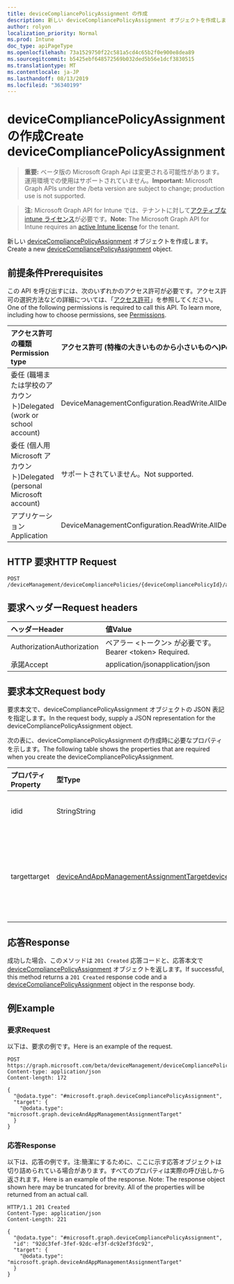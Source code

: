 ```yaml
---
title: deviceCompliancePolicyAssignment の作成
description: 新しい deviceCompliancePolicyAssignment オブジェクトを作成します。
author: rolyon
localization_priority: Normal
ms.prod: Intune
doc_type: apiPageType
ms.openlocfilehash: 73a1529750f22c581a5cd4c65b2f0e900e8dea89
ms.sourcegitcommit: b5425ebf648572569b032ded5b56e1dcf3830515
ms.translationtype: MT
ms.contentlocale: ja-JP
ms.lasthandoff: 08/13/2019
ms.locfileid: "36340199"
---
```

# <a name="create-devicecompliancepolicyassignment"></a><span data-ttu-id="da1b7-103">deviceCompliancePolicyAssignment の作成</span><span class="sxs-lookup"><span data-stu-id="da1b7-103">Create deviceCompliancePolicyAssignment</span></span>

> <span data-ttu-id="da1b7-104">**重要:** ベータ版の Microsoft Graph Api は変更される可能性があります。運用環境での使用はサポートされていません。</span><span class="sxs-lookup"><span data-stu-id="da1b7-104">**Important:** Microsoft Graph APIs under the /beta version are subject to change; production use is not supported.</span></span>

> <span data-ttu-id="da1b7-105">**注:** Microsoft Graph API for Intune では、テナントに対して[アクティブな intune ライセンス](https://go.microsoft.com/fwlink/?linkid=839381)が必要です。</span><span class="sxs-lookup"><span data-stu-id="da1b7-105">**Note:** The Microsoft Graph API for Intune requires an [active Intune license](https://go.microsoft.com/fwlink/?linkid=839381) for the tenant.</span></span>

<span data-ttu-id="da1b7-106">新しい [deviceCompliancePolicyAssignment](../resources/intune-deviceconfig-devicecompliancepolicyassignment.md) オブジェクトを作成します。</span><span class="sxs-lookup"><span data-stu-id="da1b7-106">Create a new [deviceCompliancePolicyAssignment](../resources/intune-deviceconfig-devicecompliancepolicyassignment.md) object.</span></span>

## <a name="prerequisites"></a><span data-ttu-id="da1b7-107">前提条件</span><span class="sxs-lookup"><span data-stu-id="da1b7-107">Prerequisites</span></span>
<span data-ttu-id="da1b7-p101">この API を呼び出すには、次のいずれかのアクセス許可が必要です。アクセス許可の選択方法などの詳細については、「[アクセス許可](/graph/permissions-reference)」を参照してください。</span><span class="sxs-lookup"><span data-stu-id="da1b7-p101">One of the following permissions is required to call this API. To learn more, including how to choose permissions, see [Permissions](/graph/permissions-reference).</span></span>

|<span data-ttu-id="da1b7-110">アクセス許可の種類</span><span class="sxs-lookup"><span data-stu-id="da1b7-110">Permission type</span></span>|<span data-ttu-id="da1b7-111">アクセス許可 (特権の大きいものから小さいものへ)</span><span class="sxs-lookup"><span data-stu-id="da1b7-111">Permissions (from most to least privileged)</span></span>|
|:---|:---|
|<span data-ttu-id="da1b7-112">委任 (職場または学校のアカウント)</span><span class="sxs-lookup"><span data-stu-id="da1b7-112">Delegated (work or school account)</span></span>|<span data-ttu-id="da1b7-113">DeviceManagementConfiguration.ReadWrite.All</span><span class="sxs-lookup"><span data-stu-id="da1b7-113">DeviceManagementConfiguration.ReadWrite.All</span></span>|
|<span data-ttu-id="da1b7-114">委任 (個人用 Microsoft アカウント)</span><span class="sxs-lookup"><span data-stu-id="da1b7-114">Delegated (personal Microsoft account)</span></span>|<span data-ttu-id="da1b7-115">サポートされていません。</span><span class="sxs-lookup"><span data-stu-id="da1b7-115">Not supported.</span></span>|
|<span data-ttu-id="da1b7-116">アプリケーション</span><span class="sxs-lookup"><span data-stu-id="da1b7-116">Application</span></span>|<span data-ttu-id="da1b7-117">DeviceManagementConfiguration.ReadWrite.All</span><span class="sxs-lookup"><span data-stu-id="da1b7-117">DeviceManagementConfiguration.ReadWrite.All</span></span>|

## <a name="http-request"></a><span data-ttu-id="da1b7-118">HTTP 要求</span><span class="sxs-lookup"><span data-stu-id="da1b7-118">HTTP Request</span></span>
<!-- {
  "blockType": "ignored"
}
-->
``` http
POST /deviceManagement/deviceCompliancePolicies/{deviceCompliancePolicyId}/assignments
```

## <a name="request-headers"></a><span data-ttu-id="da1b7-119">要求ヘッダー</span><span class="sxs-lookup"><span data-stu-id="da1b7-119">Request headers</span></span>
|<span data-ttu-id="da1b7-120">ヘッダー</span><span class="sxs-lookup"><span data-stu-id="da1b7-120">Header</span></span>|<span data-ttu-id="da1b7-121">値</span><span class="sxs-lookup"><span data-stu-id="da1b7-121">Value</span></span>|
|:---|:---|
|<span data-ttu-id="da1b7-122">Authorization</span><span class="sxs-lookup"><span data-stu-id="da1b7-122">Authorization</span></span>|<span data-ttu-id="da1b7-123">ベアラー &lt;トークン&gt; が必要です。</span><span class="sxs-lookup"><span data-stu-id="da1b7-123">Bearer &lt;token&gt; Required.</span></span>|
|<span data-ttu-id="da1b7-124">承諾</span><span class="sxs-lookup"><span data-stu-id="da1b7-124">Accept</span></span>|<span data-ttu-id="da1b7-125">application/json</span><span class="sxs-lookup"><span data-stu-id="da1b7-125">application/json</span></span>|

## <a name="request-body"></a><span data-ttu-id="da1b7-126">要求本文</span><span class="sxs-lookup"><span data-stu-id="da1b7-126">Request body</span></span>
<span data-ttu-id="da1b7-127">要求本文で、deviceCompliancePolicyAssignment オブジェクトの JSON 表記を指定します。</span><span class="sxs-lookup"><span data-stu-id="da1b7-127">In the request body, supply a JSON representation for the deviceCompliancePolicyAssignment object.</span></span>

<span data-ttu-id="da1b7-128">次の表に、deviceCompliancePolicyAssignment の作成時に必要なプロパティを示します。</span><span class="sxs-lookup"><span data-stu-id="da1b7-128">The following table shows the properties that are required when you create the deviceCompliancePolicyAssignment.</span></span>

|<span data-ttu-id="da1b7-129">プロパティ</span><span class="sxs-lookup"><span data-stu-id="da1b7-129">Property</span></span>|<span data-ttu-id="da1b7-130">型</span><span class="sxs-lookup"><span data-stu-id="da1b7-130">Type</span></span>|<span data-ttu-id="da1b7-131">説明</span><span class="sxs-lookup"><span data-stu-id="da1b7-131">Description</span></span>|
|:---|:---|:---|
|<span data-ttu-id="da1b7-132">id</span><span class="sxs-lookup"><span data-stu-id="da1b7-132">id</span></span>|<span data-ttu-id="da1b7-133">String</span><span class="sxs-lookup"><span data-stu-id="da1b7-133">String</span></span>|<span data-ttu-id="da1b7-134">エンティティのキー。</span><span class="sxs-lookup"><span data-stu-id="da1b7-134">Key of the entity.</span></span>|
|<span data-ttu-id="da1b7-135">target</span><span class="sxs-lookup"><span data-stu-id="da1b7-135">target</span></span>|[<span data-ttu-id="da1b7-136">deviceAndAppManagementAssignmentTarget</span><span class="sxs-lookup"><span data-stu-id="da1b7-136">deviceAndAppManagementAssignmentTarget</span></span>](../resources/intune-shared-deviceandappmanagementassignmenttarget.md)|<span data-ttu-id="da1b7-137">コンプライアンス ポリシーの割り当て先です。</span><span class="sxs-lookup"><span data-stu-id="da1b7-137">Target for the compliance policy assignment.</span></span>|



## <a name="response"></a><span data-ttu-id="da1b7-138">応答</span><span class="sxs-lookup"><span data-stu-id="da1b7-138">Response</span></span>
<span data-ttu-id="da1b7-139">成功した場合、このメソッドは `201 Created` 応答コードと、応答本文で [deviceCompliancePolicyAssignment](../resources/intune-deviceconfig-devicecompliancepolicyassignment.md) オブジェクトを返します。</span><span class="sxs-lookup"><span data-stu-id="da1b7-139">If successful, this method returns a `201 Created` response code and a [deviceCompliancePolicyAssignment](../resources/intune-deviceconfig-devicecompliancepolicyassignment.md) object in the response body.</span></span>

## <a name="example"></a><span data-ttu-id="da1b7-140">例</span><span class="sxs-lookup"><span data-stu-id="da1b7-140">Example</span></span>

### <a name="request"></a><span data-ttu-id="da1b7-141">要求</span><span class="sxs-lookup"><span data-stu-id="da1b7-141">Request</span></span>
<span data-ttu-id="da1b7-142">以下は、要求の例です。</span><span class="sxs-lookup"><span data-stu-id="da1b7-142">Here is an example of the request.</span></span>
``` http
POST https://graph.microsoft.com/beta/deviceManagement/deviceCompliancePolicies/{deviceCompliancePolicyId}/assignments
Content-type: application/json
Content-length: 172

{
  "@odata.type": "#microsoft.graph.deviceCompliancePolicyAssignment",
  "target": {
    "@odata.type": "microsoft.graph.deviceAndAppManagementAssignmentTarget"
  }
}
```

### <a name="response"></a><span data-ttu-id="da1b7-143">応答</span><span class="sxs-lookup"><span data-stu-id="da1b7-143">Response</span></span>
<span data-ttu-id="da1b7-p102">以下は、応答の例です。注:簡潔にするために、ここに示す応答オブジェクトは切り詰められている場合があります。すべてのプロパティは実際の呼び出しから返されます。</span><span class="sxs-lookup"><span data-stu-id="da1b7-p102">Here is an example of the response. Note: The response object shown here may be truncated for brevity. All of the properties will be returned from an actual call.</span></span>
``` http
HTTP/1.1 201 Created
Content-Type: application/json
Content-Length: 221

{
  "@odata.type": "#microsoft.graph.deviceCompliancePolicyAssignment",
  "id": "92dc3fef-3fef-92dc-ef3f-dc92ef3fdc92",
  "target": {
    "@odata.type": "microsoft.graph.deviceAndAppManagementAssignmentTarget"
  }
}
```







